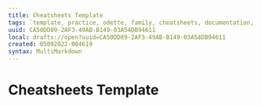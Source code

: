 ```yaml
---
title: Cheatsheets Template
tags: `template, practice, odette, family, cheatsheets, documentation, local`
uuid: CA50DD89-2AF3-49AB-B149-03A54DB94611
local: drafts://open?uuid=CA50DD89-2AF3-49AB-B149-03A54DB94611
created: 05092022-004619
syntax: MultiMarkdown
---
```

 # Cheatsheets Template